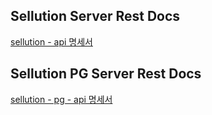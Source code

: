 ## Sellution Server Rest Docs 
[sellution - api 명세서](backend/server/src/main/resources/static/docs/index.html)

## Sellution PG Server Rest Docs 
[sellution - pg - api 명세서](backendPg/pgserver/src/main/resources/static/docs/index.html)
